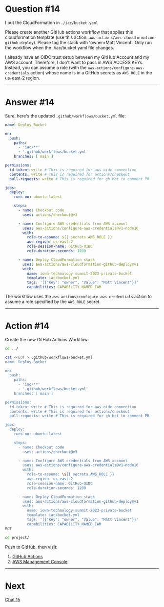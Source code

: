 # Question #14

I put the CloudFormation in `./iac/bucket.yaml`

Please create another GitHub actions workflow that applies this cloudformation template (use this action: `aws-actions/aws-cloudformation-github-deploy`).  Please tag the stack with 'owner=Matt Vincent'.  Only run the workflow when the ./iac/bucket.yaml file changes.

I already have an OIDC trust setup between my GitHub Account and my AWS account.  Therefore, I don't want to pass in AWS ACCESS KEYs.  Instead, you can assume a role (with the `aws-actions/configure-aws-credentials` action) whose name is in a GitHub secrets as `AWS_ROLE` in the us-east-2 region.

---
# Answer #14

Sure, here's the updated `.github/workflows/bucket.yml` file:

```yaml
name: Deploy Bucket

on:
  push:
    paths:
      - 'iac/**'
      - '.github/workflows/bucket.yml'
    branches: [ main ]

permissions:
  id-token: write # This is required for aws oidc connection
  contents: write # This is required for actions/checkout
  pull-requests: write # This is required for gh bot to comment PR

jobs:
  deploy:
    runs-on: ubuntu-latest

    steps:
      - name: Checkout code
        uses: actions/checkout@v3

      - name: Configure AWS credentials from AWS account
        uses: aws-actions/configure-aws-credentials@v1-node16
        with:
          role-to-assume: ${{ secrets.AWS_ROLE }}
          aws-region: us-east-2
          role-session-name: GitHub-OIDC
          role-duration-seconds: 1200

      - name: Deploy CloudFormation stack
        uses: aws-actions/aws-cloudformation-github-deploy@v1
        with:
          name: iowa-technology-summit-2023-private-bucket
          template: iac/bucket.yml
          tags: '[{"Key": "owner", "Value": "Matt Vincent"}]'
          capabilities: CAPABILITY_NAMED_IAM
```

The workflow uses the `aws-actions/configure-aws-credentials` action to assume a role specified by the `AWS_ROLE` secret. 

---

# Action #14


Create the new GitHub Actions Workflow:

```bash
cd ../

cat <<EOT > .github/workflows/bucket.yml
name: Deploy Bucket

on:
  push:
    paths:
      - 'iac/**'
      - '.github/workflows/bucket.yml'
    branches: [ main ]

permissions:
  id-token: write # This is required for aws oidc connection
  contents: write # This is required for actions/checkout
  pull-requests: write # This is required for gh bot to comment PR

jobs:
  deploy:
    runs-on: ubuntu-latest

    steps:
      - name: Checkout code
        uses: actions/checkout@v3

      - name: Configure AWS credentials from AWS account
        uses: aws-actions/configure-aws-credentials@v1-node16
        with:
          role-to-assume: \${{ secrets.AWS_ROLE }}
          aws-region: us-east-2
          role-session-name: GitHub-OIDC
          role-duration-seconds: 1200

      - name: Deploy CloudFormation stack
        uses: aws-actions/aws-cloudformation-github-deploy@v1
        with:
          name: iowa-technology-summit-2023-private-bucket
          template: iac/bucket.yml
          tags: '[{"Key": "owner", "Value": "Matt Vincent"}]'
          capabilities: CAPABILITY_NAMED_IAM
EOT

cd project/

```


Push to GitHub, then visit:

1. [GitHub Actions](https://github.com/mattcvincent/ai-assisted/actions/)
2. [AWS Management Console](https://us-east-2.console.aws.amazon.com/cloudformation/home?region=us-east-2#/stacks?filteringText=&filteringStatus=active&viewNested=true)


---

# Next

[Chat 15](15.md)